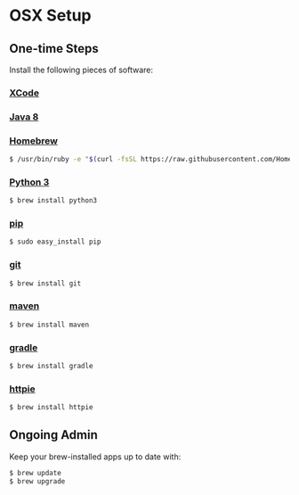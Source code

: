 # OSX Setup

## One-time Steps

Install the following pieces of software: 

### [XCode](http://developer.apple.com/xcode/)

### [Java 8](https://java.com/en/download/)

### [Homebrew](http://brew.sh)

```bash
$ /usr/bin/ruby -e "$(curl -fsSL https://raw.githubusercontent.com/Homebrew/install/master/install)"
```

### [Python 3](https://www.python.org)
```bash
$ brew install python3
```

### [pip](https://en.wikipedia.org/wiki/Pip_(package_manager))
```bash
$ sudo easy_install pip
```

### [git](https://git-scm.com)
```bash
$ brew install git
```

### [maven](http://maven.apache.org)
```bash
$ brew install maven
```

### [gradle](http://maven.apache.org)
```bash
$ brew install gradle
```

### [httpie](https://github.com/jkbrzt/httpie)
```bash
$ brew install httpie
```


## Ongoing Admin

Keep your brew-installed apps up to date with: 

```bash
$ brew update
$ brew upgrade
```